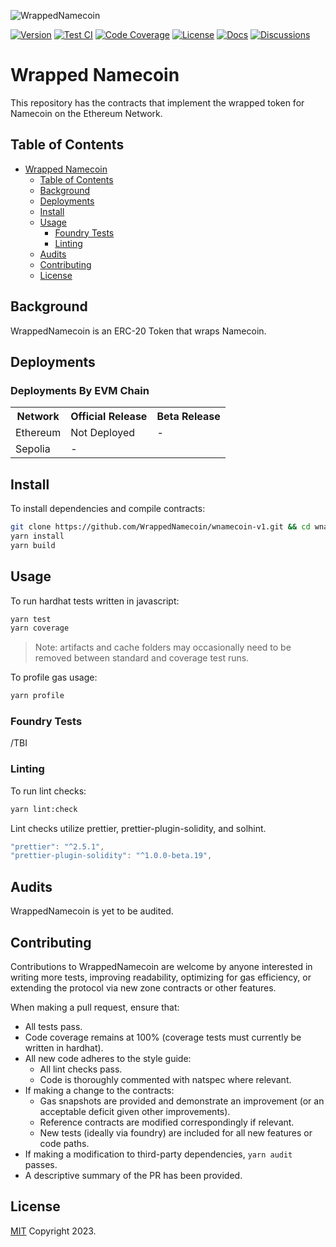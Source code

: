 ![WrappedNamecoin](img/wnmc-banner.png)

[![Version][version-badge]][version-link]
[![Test CI][ci-badge]][ci-link]
[![Code Coverage][coverage-badge]][coverage-link]
[![License][license-badge]][license-link]
[![Docs][docs-badge]][docs-link]
[![Discussions][discussions-badge]][discussions-link]

# Wrapped Namecoin

This repository has the contracts that implement the wrapped token for
Namecoin on the Ethereum Network.

## Table of Contents

- [Wrapped Namecoin](#wrapped-namecoin)
  - [Table of Contents](#table-of-contents)
  - [Background](#background)
  - [Deployments](#deployments)
  - [Install](#install)
  - [Usage](#usage)
    - [Foundry Tests](#foundry-tests)
    - [Linting](#linting)
  - [Audits](#audits)
  - [Contributing](#contributing)
  - [License](#license)

## Background

WrappedNamecoin is an ERC-20 Token that wraps Namecoin.

## Deployments

### Deployments By EVM Chain

<table>
<tr>
<th>Network</th>
<th>Official Release</th>
<th>Beta Release</th>
</tr>
<tr>
<td>Ethereum</td>
<td>Not Deployed</td>
<td>-</td>
</tr>
<tr>
<td>Sepolia</td>
<td>-</td>
<td>
  
  [](https://sepolia.etherscan.io/address/)
  
</td>
</tr>
</table>

## Install

To install dependencies and compile contracts:

```bash
git clone https://github.com/WrappedNamecoin/wnamecoin-v1.git && cd wnamecoin-v1
yarn install
yarn build
```

## Usage

To run hardhat tests written in javascript:

```bash
yarn test
yarn coverage
```

> Note: artifacts and cache folders may occasionally need to be removed between standard and coverage test runs.

To profile gas usage:

```bash
yarn profile
```

### Foundry Tests

/TBI

### Linting

To run lint checks:

```bash
yarn lint:check
```

Lint checks utilize prettier, prettier-plugin-solidity, and solhint.

```javascript
"prettier": "^2.5.1",
"prettier-plugin-solidity": "^1.0.0-beta.19",
```

## Audits

WrappedNamecoin is yet to be audited.

## Contributing

Contributions to WrappedNamecoin are welcome by anyone interested in writing more tests, improving readability, optimizing for gas efficiency, or extending the protocol via new zone contracts or other features.

When making a pull request, ensure that:

- All tests pass.
- Code coverage remains at 100% (coverage tests must currently be written in hardhat).
- All new code adheres to the style guide:
  - All lint checks pass.
  - Code is thoroughly commented with natspec where relevant.
- If making a change to the contracts:
  - Gas snapshots are provided and demonstrate an improvement (or an acceptable deficit given other improvements).
  - Reference contracts are modified correspondingly if relevant.
  - New tests (ideally via foundry) are included for all new features or code paths.
- If making a modification to third-party dependencies, `yarn audit` passes.
- A descriptive summary of the PR has been provided.

## License

[MIT](LICENSE) Copyright 2023.

[version-badge]: https://
[version-link]: https://github.com/WrappedNamecoin/wnamecoin-v1/releases
[ci-badge]: https://
[ci-link]: https://
[coverage-badge]: https://
[coverage-link]: https://
[license-badge]: https://img.shields.io/github/license/WrappedNamecoin/wnamecoin-v1
[license-link]: https://github.com/WrappedNamecoin/wnamecoin-v1/blob/main/LICENSE
[docs-badge]: https://
[docs-link]: https://
[discussions-badge]: https://
[discussions-link]: https://

